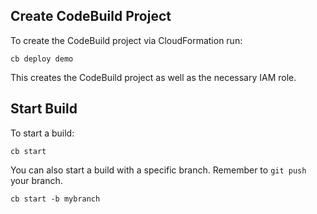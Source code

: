 ## Create CodeBuild Project

To create the CodeBuild project via CloudFormation run:

    cb deploy demo

This creates the CodeBuild project as well as the necessary IAM role.

## Start Build

To start a build:

    cb start

You can also start a build with a specific branch. Remember to `git push` your branch.

    cb start -b mybranch
